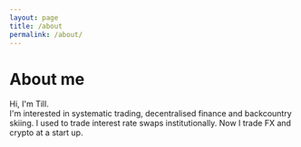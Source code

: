 ```yaml
---
layout: page
title: /about
permalink: /about/
---
```


# About me

Hi, I'm Till.  
I'm interested in systematic trading, decentralised finance and backcountry skiing. I used to trade interest rate swaps institutionally. Now I trade FX and crypto at a start up.

